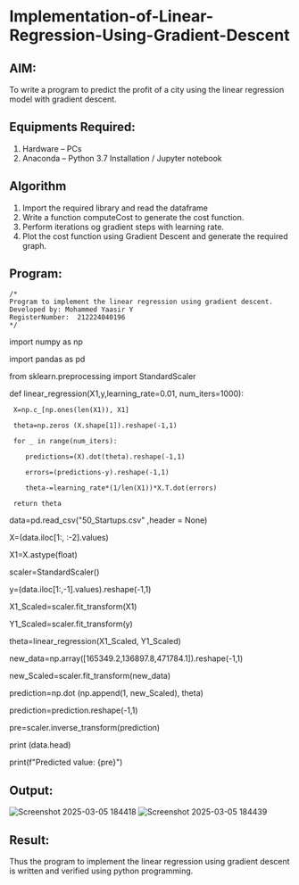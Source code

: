 # Implementation-of-Linear-Regression-Using-Gradient-Descent

## AIM:
To write a program to predict the profit of a city using the linear regression model with gradient descent.

## Equipments Required:
1. Hardware – PCs
2. Anaconda – Python 3.7 Installation / Jupyter notebook

## Algorithm
1. Import the required library and read the dataframe
2. Write a function computeCost to generate the cost function.
3. Perform iterations og gradient steps with learning rate.
4. Plot the cost function using Gradient Descent and generate the required graph.

## Program:
```
/*
Program to implement the linear regression using gradient descent.
Developed by: Mohammed Yaasir Y
RegisterNumber:  212224040196
*/
```
import numpy as np

import pandas as pd

from sklearn.preprocessing import StandardScaler

def linear_regression(X1,y,learning_rate=0.01, num_iters=1000):
    
     X=np.c_[np.ones(len(X1)), X1]

     theta=np.zeros (X.shape[1]).reshape(-1,1)
    
     for _ in range(num_iters):
         
        predictions=(X).dot(theta).reshape(-1,1)
         
        errors=(predictions-y).reshape(-1,1)
         
        theta-=learning_rate*(1/len(X1))*X.T.dot(errors)
         
     return theta

data=pd.read_csv("50_Startups.csv" ,header = None) 

X=(data.iloc[1:, :-2].values)

X1=X.astype(float)

scaler=StandardScaler()

y=(data.iloc[1:,-1].values).reshape(-1,1)

X1_Scaled=scaler.fit_transform(X1)

Y1_Scaled=scaler.fit_transform(y)

theta=linear_regression(X1_Scaled, Y1_Scaled)

new_data=np.array([165349.2,136897.8,471784.1]).reshape(-1,1)

new_Scaled=scaler.fit_transform(new_data)


prediction=np.dot (np.append(1, new_Scaled), theta)

prediction=prediction.reshape(-1,1)

pre=scaler.inverse_transform(prediction)

print (data.head)

print(f"Predicted value: {pre}")

## Output:
![Screenshot 2025-03-05 184418](https://github.com/user-attachments/assets/28607d79-26ff-4c1c-afdc-a1e7c80ce33a)
![Screenshot 2025-03-05 184439](https://github.com/user-attachments/assets/86ad7737-3463-4db9-b5e6-486dfaf32ae5)


## Result:
Thus the program to implement the linear regression using gradient descent is written and verified using python programming.
